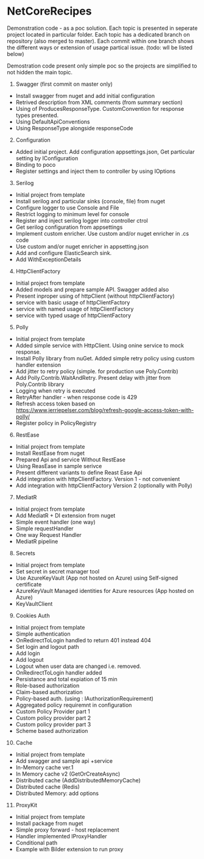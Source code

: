 # NetCoreRecipes
Demonstration code - as a poc solution.
Each topic is presented in seperate project located in particular folder.
Each topic has a dedicated branch on repository (also merged to master).
Each commit within one branch shows the different ways or extension of usage partical issue.
(todo: wll be listed below)

Demostration code present only simple poc so the projects are simplified  to not hidden the main topic.

1. Swagger (first commit on master only)
 - Install swagger from nuget and add initial configuration
 - Retrived description from XML comments (from summary section)
 - Using of ProducesResponseType. CustomConvention for response types presented.
 - Using DefaultApiConventions
 - Using ResponseType alongside responseCode
 
2. Configuration
 - Added initial project. Add configuration appsettings.json, Get particular setting by IConfiguration
 - Binding to poco
 - Register settings and inject them to controller by using IOptions
 
3. Serilog
 - Initial project from template
 - Install serilog and particular sinks (console, file) from nuget
 - Configure logger to use Console and File
 - Restrict logging to minimum level for console
 - Register and inject serilog logger into controller ctrol
 - Get serilog configuration from appsettings
 - Implement custom enricher. Use custom and/or nuget enricher in .cs code
 - Use custom and/or nuget enricher in appsetting.json
 - Add and configure ElasticSearch sink.
 - Add WithExceptionDetails
 
4. HttpClientFactory
 - Initial project from template
 - Added models and prepare sample API. Swagger added also
 - Present inproper using of httpClient (without httpClientFactory)
 - service with basic usage of httpClientFactory
 - service with named usage of httpClientFactory
 - service with typed usage of httpClientFactory
 
5. Polly
 - Initial project from template
 - Added simple service with HttpClient. Using onine service to mock response.
 - Install Polly library from nuGet. Added simple retry policy using custom handler extension
 - Add jitter to retry policy (simple. for production use Poly.Contrib)
 - Add Polly.Contrib.WaitAndRetry. Present delay with jitter from Poly.Contrib library
 - Logging when retry is executed
 - RetryAfter handler - when response code is 429
 - Refresh access token based on https://www.jerriepelser.com/blog/refresh-google-access-token-with-polly/
 - Register policy in PolicyRegistry

6. RestEase
 - Initial project from template
 - Install RestEase from nuget
 - Prepared Api and service Without RestEase
 - Using ReasEase in sample serivce
 - Present different variants to define Reast Ease Api
 - Add integration with httpClientFactory. Version 1 - not convenient
 - Add integration with httpClientFactory Version 2 (optionally with Polly)
 
7. MediatR
 - Initial project from template
 - Add MediatR + DI extension from nuget
 - Simple event handler (one way)
 - Simple requestHandler
 - One way Request Handler
 - MediatR pipeline
 
8. Secrets
 - Initial project from template
 - Set secret in secret manager tool
 - Use AzureKeyVault (App not hosted on Azure) using Self-signed certificate
 - AzureKeyVault Managed identities for Azure resources (App hosted on Azure)
 - KeyVaultClient
 
9. Cookies Auth
 - Initial project from template
 - Simple authentication
 - OnRedirectToLogin handled to return 401 instead 404
 - Set login and logout path
 - Add login
 - Add logout
 - Logout when user data are changed i.e. removed.
 - OnRedirectToLogin handler added
 - Persistance and total expiation of 15 min
 - Role-based authorization
 - Claim-based authorization
 - Policy-based auth. (using : IAuthorizationRequirement)
 - Aggregated policy requiremnt in configuration
 - Custom Policy Provider part 1
 - Custom policy provider part 2
 - Custom policy provider part 3
 - Scheme based authorization
 
10. Cache
 - Initial project from template
 - Add swagger and sample api +service
 - In-Memory cache ver.1
 - In Memory cache v2 (GetOrCreateAsync)
 - Distributed  cache (AddDistributedMemoryCache)
 - Distributed  cache (Redis)
 - Distributed Memory: add options
 
11. ProxyKit
 - Initial project from template
 - Install package from nuget
 - Simple proxy forward - host replacement
 - Handler implemented IProxyHandler
 - Conditional path
 - Example with Bilder extension to run proxy
 

